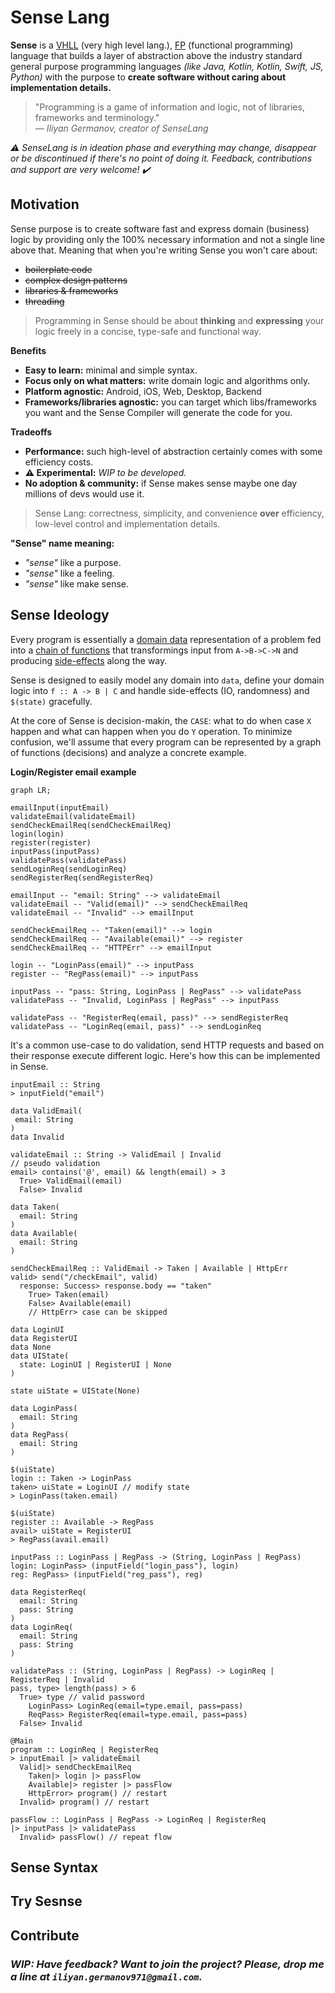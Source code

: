 # Sense Lang

**Sense** is a [VHLL](https://en.wikipedia.org/wiki/Very_high-level_programming_language) (very high level lang.), [FP](https://en.wikipedia.org/wiki/Functional_programming) (functional programming) language that builds a layer of abstraction above the industry standard general purpose programming languages _(like Java, Kotlin, Kotlin, Swift, JS, Python)_ with the purpose to **create software without caring about implementation details.**

> "Programming is a game of information and logic, not of libraries, frameworks and terminology."\
> — <cite>Iliyan Germanov, creator of SenseLang<cite>

_:warning: SenseLang is in ideation phase and everything may change, disappear or be discontinued if there's no point of doing it. Feedback, contributions and support are very welcome! :heavy_check_mark:_
  
## Motivation

Sense purpose is to create software fast and express domain (business) logic by providing only the 100% necessary information and not a single line above that. Meaning that when you're writing Sense you won't care about:
- ~~boilerplate code~~
- ~~complex design patterns~~
- ~~libraries & frameworks~~
- ~~threading~~

> Programming in Sense should be about **thinking** and **expressing** your logic freely in a concise, type-safe and functional way.

**Benefits**
- **Easy to learn:** minimal and simple syntax.
- **Focus only on what matters:** write domain logic and algorithms only.
- **Platform agnostic:** Android, iOS, Web, Desktop, Backend
- **Frameworks/libraries agnostic:** you can target which libs/frameworks you want and the Sense Compiler will generate the code for you.

**Tradeoffs**
- **Performance:** such high-level of abstraction certainly comes with some efficiency costs.
- **:warning: Experimental:** _WIP to be developed._
- **No adoption & community:** if Sense makes sense maybe one day millions of devs would use it.

> Sense Lang: correctness, simplicity, and convenience **over** efficiency, low-level control and implementation details.

**"Sense" name meaning:**
- _"sense"_ like a purpose.
- _"sense"_ like a feeling.
- _"sense"_ like make sense.

## Sense Ideology

Every program is essentially a [domain data](https://en.wikipedia.org/wiki/Domain-driven_design) representation of a problem fed into a [chain of functions](https://en.wikipedia.org/wiki/Function_composition) that transformings input from `A->B->C->N` and producing [side-effects](https://en.wikipedia.org/wiki/Side_effect_(computer_science)) along the way.
  
Sense is designed to easily model any domain into `data`, define your domain logic into `f :: A -> B | C` and handle side-effects (IO, randomness) and `$(state)` gracefully.
  
At the core of Sense is decision-makin, the `CASE`: what to do when case `X` happen and what can happen when you do `Y` operation.
To minimize confusion, we'll assume that every program can be represented by a graph of functions (decisions) and analyze a concrete example.

**Login/Register email example**
  
```mermaid
graph LR;

emailInput(inputEmail)  
validateEmail(validateEmail)  
sendCheckEmailReq(sendCheckEmailReq)  
login(login)
register(register)  
inputPass(inputPass)
validatePass(validatePass)
sendLoginReq(sendLoginReq)
sendRegisterReq(sendRegisterReq)  
  
emailInput -- "email: String" --> validateEmail
validateEmail -- "Valid(email)" --> sendCheckEmailReq
validateEmail -- "Invalid" --> emailInput  
  
sendCheckEmailReq -- "Taken(email)" --> login
sendCheckEmailReq -- "Available(email)" --> register
sendCheckEmailReq -- "HTTPErr" --> emailInput
  
login -- "LoginPass(email)" --> inputPass
register -- "RegPass(email)" --> inputPass  

inputPass -- "pass: String, LoginPass | RegPass" --> validatePass
validatePass -- "Invalid, LoginPass | RegPass" --> inputPass
  
validatePass -- "RegisterReq(email, pass)" --> sendRegisterReq
validatePass -- "LoginReq(email, pass)" --> sendLoginReq    
```
  
It's a common use-case to do validation, send HTTP requests and based on their response execute different logic.
Here's how this can be implemented in Sense.  

```sense
inputEmail :: String
> inputField("email")  

data ValidEmail(
 email: String
)
data Invalid  
  
validateEmail :: String -> ValidEmail | Invalid
// pseudo validation  
email> contains('@', email) && length(email) > 3
  True> ValidEmail(email)
  False> Invalid

data Taken(
  email: String
)
data Available(
  email: String
)
  
sendCheckEmailReq :: ValidEmail -> Taken | Available | HttpErr 
valid> send("/checkEmail", valid)
  response: Success> response.body == "taken"
    True> Taken(email)
    False> Available(email)
    // HttpErr> case can be skipped
 
data LoginUI
data RegisterUI
data None  
data UIState(
  state: LoginUI | RegisterUI | None
)

state uiState = UIState(None)  
 
data LoginPass(
  email: String
)
data RegPass(
  email: String
)  
  
$(uiState)  
login :: Taken -> LoginPass 
taken> uiState = LoginUI // modify state
> LoginPass(taken.email)
  
$(uiState)
register :: Available -> RegPass
avail> uiState = RegisterUI
> RegPass(avail.email)

inputPass :: LoginPass | RegPass -> (String, LoginPass | RegPass)
login: LoginPass> (inputField("login_pass"), login)
reg: RegPass> (inputField("reg_pass"), reg)  

data RegisterReq(
  email: String
  pass: String
)
data LoginReq(
  email: String
  pass: String
)  
  
validatePass :: (String, LoginPass | RegPass) -> LoginReq | RegisterReq | Invalid
pass, type> length(pass) > 6
  True> type // valid password
    LoginPass> LoginReq(email=type.email, pass=pass)
    ReqPass> RegisterReq(email=type.email, pass=pass)
  False> Invalid

@Main  
program :: LoginReq | RegisterReq
> inputEmail |> validateEmail
  Valid|> sendCheckEmailReq
    Taken|> login |> passFlow
    Available|> register |> passFlow
    HttpError> program() // restart
  Invalid> program() // restart
  
passFlow :: LoginPass | RegPass -> LoginReq | RegisterReq
|> inputPass |> validatePass
  Invalid> passFlow() // repeat flow
``` 
  
## Sense Syntax

## Try Sesnse

## Contribute

### _WIP: Have feedback? Want to join the project? Please, drop me a line at `iliyan.germanov971@gmail.com`._  
